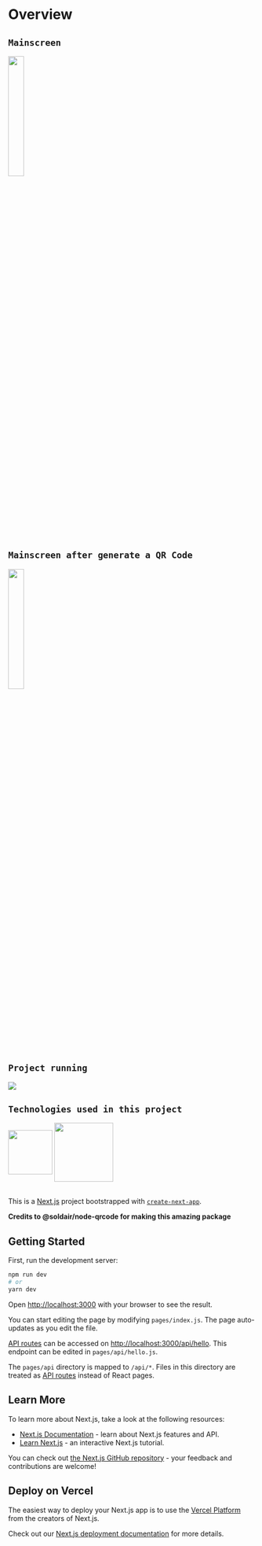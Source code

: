 # Overview
## `Mainscreen`
<img width="25%" height="25%" src="https://user-images.githubusercontent.com/71186310/196052414-e217c772-b344-4adf-8e81-28c0dae17938.png">

## `Mainscreen after generate a QR Code`
<img width="25%" height="25%" src="https://user-images.githubusercontent.com/71186310/196052600-f3635486-31c9-4eee-9097-5569cc132a00.png">

## `Project running`
<img src="https://user-images.githubusercontent.com/71186310/196054218-66a3a734-5765-467a-94fc-80a8fc25665e.gif">

## `Technologies used in this project`
<div>
  <img align="center" height="90" widht="100" src="https://cdn.jsdelivr.net/gh/devicons/devicon/icons/nextjs/nextjs-original-wordmark.svg" />
  <img align="center" height="120" widht="130" src="https://cdn.jsdelivr.net/gh/devicons/devicon/icons/tailwindcss/tailwindcss-original-wordmark.svg" />
 
</div>
<br />

This is a [Next.js](https://nextjs.org/) project bootstrapped with [`create-next-app`](https://github.com/vercel/next.js/tree/canary/packages/create-next-app).

**Credits to @soldair/node-qrcode for making this amazing package**

## Getting Started

First, run the development server:

```bash
npm run dev
# or
yarn dev
```

Open [http://localhost:3000](http://localhost:3000) with your browser to see the result.

You can start editing the page by modifying `pages/index.js`. The page auto-updates as you edit the file.

[API routes](https://nextjs.org/docs/api-routes/introduction) can be accessed on [http://localhost:3000/api/hello](http://localhost:3000/api/hello). This endpoint can be edited in `pages/api/hello.js`.

The `pages/api` directory is mapped to `/api/*`. Files in this directory are treated as [API routes](https://nextjs.org/docs/api-routes/introduction) instead of React pages.

## Learn More

To learn more about Next.js, take a look at the following resources:

- [Next.js Documentation](https://nextjs.org/docs) - learn about Next.js features and API.
- [Learn Next.js](https://nextjs.org/learn) - an interactive Next.js tutorial.

You can check out [the Next.js GitHub repository](https://github.com/vercel/next.js/) - your feedback and contributions are welcome!

## Deploy on Vercel

The easiest way to deploy your Next.js app is to use the [Vercel Platform](https://vercel.com/new?utm_medium=default-template&filter=next.js&utm_source=create-next-app&utm_campaign=create-next-app-readme) from the creators of Next.js.

Check out our [Next.js deployment documentation](https://nextjs.org/docs/deployment) for more details.
